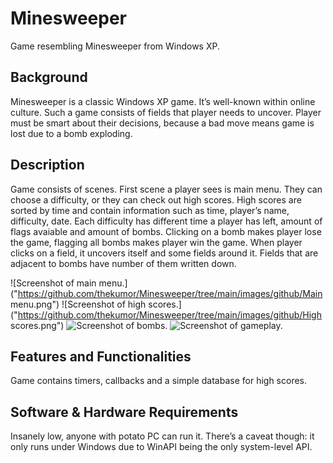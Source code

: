 # Minesweeper
Game resembling Minesweeper from Windows XP.

## Background
Minesweeper is a classic Windows XP game. It’s well-known within online culture. Such a game
consists of fields that player needs to uncover. Player must be smart about their decisions,
because a bad move means game is lost due to a bomb exploding.

## Description
Game consists of scenes. First scene a player sees is main menu. They can choose a
difficulty, or they can check out high scores. High scores are sorted by time and contain
information such as time, player’s name, difficulty, date. Each difficulty has different time a
player has left, amount of flags avaiable and amount of bombs. Clicking on a bomb makes
player lose the game, flagging all bombs makes player win the game. When player clicks on
a field, it uncovers itself and some fields around it. Fields that are adjacent to bombs have
number of them written down.

![Screenshot of main menu.]("https://github.com/thekumor/Minesweeper/tree/main/images/github/Main menu.png")
![Screenshot of high scores.]("https://github.com/thekumor/Minesweeper/tree/main/images/github/High scores.png")
![Screenshot of bombs.](https://github.com/thekumor/Minesweeper/tree/main/images/github/Bombs.png)
![Screenshot of gameplay.](https://github.com/thekumor/Minesweeper/tree/main/images/github/Hard.png)

## Features and Functionalities
Game contains timers, callbacks and a simple database for high scores.

## Software & Hardware Requirements
Insanely low, anyone with potato PC can run it. There’s a caveat though: it only runs under
Windows due to WinAPI being the only system-level API.